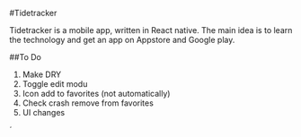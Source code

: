 #Tidetracker

Tidetracker is a mobile app, written in React native. The main idea is to learn the technology and get an app on Appstore and Google play.

##To Do
1. Make DRY
2. Toggle edit modu
3. Icon add to favorites (not automatically)
4. Check crash remove from favorites
5. UI changes

´
